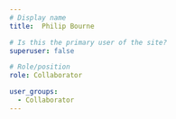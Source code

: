 ```yaml
---
# Display name
title:  Philip Bourne

# Is this the primary user of the site?
superuser: false

# Role/position
role: Collaborator

user_groups:
  - Collaborator
---
```

